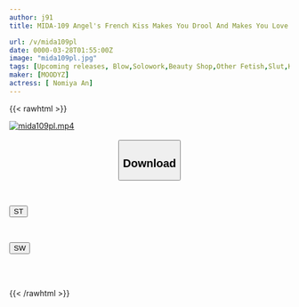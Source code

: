 ```yaml
---
author: j91
title: MIDA-109 Angel's French Kiss Makes You Drool And Makes You Love Her! Drink Your Saliva And Get Wet With This Devilish Men's Massage Parlor. Nomiya An

url: /v/mida109pl
date: 0000-03-28T01:55:00Z
image: "mida109pl.jpg"
tags: [Upcoming releases, Blow,Solowork,Beauty Shop,Other Fetish,Slut,Kiss	]
maker: [MOODYZ]
actress: [ Nomiya An]
---
```



{{< rawhtml >}}

<div class="video" data-videoid="pending_link.html">
    <a href="javascript:;">
        <img src="/v/mida109pl/mida109pl.jpg" width="WIDTH" height="HEIGHT" alt="mida109pl.mp4" loading="lazy">
    </a>
</div>

<script type="text/javascript" src="https://j91.asia/asset/on-demand-pend.js"></script>

<br>
  <link rel="stylesheet" href="https://j91.asia/asset/bs5.css">
  
  <center>
  <button class="btn btn-primary" type="button" data-bs-toggle="collapse" data-bs-target=".multi-collapse" aria-expanded="false" aria-controls="multiCollapseExample1 multiCollapseExample2"><h2>Download</h2></button></center>
</p>
<div class="row">
  <div class="col">
    <div class="collapse multi-collapse" id="multiCollapseExample1">
      <div class="card card-body">
	      	      <br>
<div class="buttons">  
<p><a href="https://j91.asia/pending_link.html" target="_blank"><button class="btn-hover color-3"><i class="fa fa-download"></i> ST</button></a></p></div>
    </div>
  </div>
</div>
  <div class="col">
    <div class="collapse multi-collapse" id="multiCollapseExample2">
      <div class="card card-body">
	      <br>
<div class="buttons">
<p><a href="https://j91.asia/pending_link.html" target="_blank"><button class="btn-hover color-2"><i class="fa fa-download"></i> SW</button></a></p></div>
<br><br>
      </div>
    </div>
  </div>
</div>

{{< /rawhtml >}}
